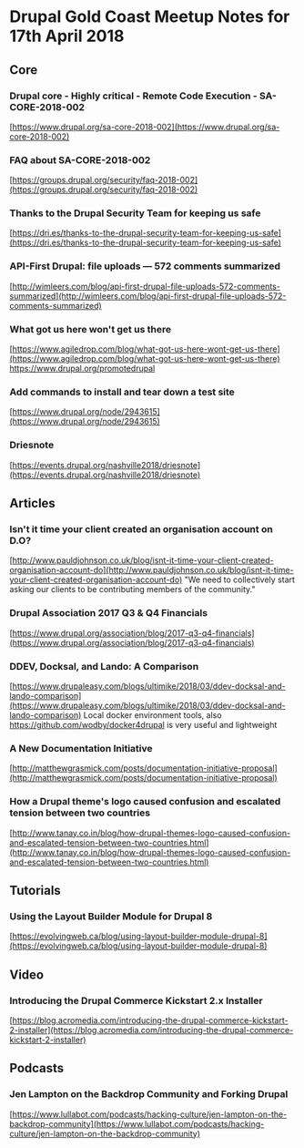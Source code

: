 # Drupal Gold Coast Meetup Notes for 17th April 2018

## Core

### Drupal core - Highly critical - Remote Code Execution - SA-CORE-2018-002
[https://www.drupal.org/sa-core-2018-002](https://www.drupal.org/sa-core-2018-002)

### FAQ about SA-CORE-2018-002
[https://groups.drupal.org/security/faq-2018-002](https://groups.drupal.org/security/faq-2018-002)

### Thanks to the Drupal Security Team for keeping us safe
[https://dri.es/thanks-to-the-drupal-security-team-for-keeping-us-safe](https://dri.es/thanks-to-the-drupal-security-team-for-keeping-us-safe)

### API-First Drupal: file uploads — 572 comments summarized
[http://wimleers.com/blog/api-first-drupal-file-uploads-572-comments-summarized](http://wimleers.com/blog/api-first-drupal-file-uploads-572-comments-summarized)

### What got us here won't get us there
[https://www.agiledrop.com/blog/what-got-us-here-wont-get-us-there](https://www.agiledrop.com/blog/what-got-us-here-wont-get-us-there) https://www.drupal.org/promotedrupal

### Add commands to install and tear down a test site
[https://www.drupal.org/node/2943615](https://www.drupal.org/node/2943615)

### Driesnote
[https://events.drupal.org/nashville2018/driesnote](https://events.drupal.org/nashville2018/driesnote)


## Articles

### Isn't it time your client created an organisation account on D.O?
[http://www.pauldjohnson.co.uk/blog/isnt-it-time-your-client-created-organisation-account-do](http://www.pauldjohnson.co.uk/blog/isnt-it-time-your-client-created-organisation-account-do) "We need to collectively start asking our clients to be contributing members of the community."

### Drupal Association 2017 Q3 & Q4 Financials
[https://www.drupal.org/association/blog/2017-q3-q4-financials](https://www.drupal.org/association/blog/2017-q3-q4-financials)

### DDEV, Docksal, and Lando: A Comparison
[https://www.drupaleasy.com/blogs/ultimike/2018/03/ddev-docksal-and-lando-comparison](https://www.drupaleasy.com/blogs/ultimike/2018/03/ddev-docksal-and-lando-comparison) Local docker environment tools, also https://github.com/wodby/docker4drupal is very useful and lightweight

### A New Documentation Initiative
[http://matthewgrasmick.com/posts/documentation-initiative-proposal](http://matthewgrasmick.com/posts/documentation-initiative-proposal)

### How a Drupal theme's logo caused confusion and escalated tension between two countries
[http://www.tanay.co.in/blog/how-drupal-themes-logo-caused-confusion-and-escalated-tension-between-two-countries.html](http://www.tanay.co.in/blog/how-drupal-themes-logo-caused-confusion-and-escalated-tension-between-two-countries.html)


## Tutorials

### Using the Layout Builder Module for Drupal 8
[https://evolvingweb.ca/blog/using-layout-builder-module-drupal-8](https://evolvingweb.ca/blog/using-layout-builder-module-drupal-8)


## Video

### Introducing the Drupal Commerce Kickstart 2.x Installer
[https://blog.acromedia.com/introducing-the-drupal-commerce-kickstart-2-installer](https://blog.acromedia.com/introducing-the-drupal-commerce-kickstart-2-installer)


## Podcasts

### Jen Lampton on the Backdrop Community and Forking Drupal
[https://www.lullabot.com/podcasts/hacking-culture/jen-lampton-on-the-backdrop-community](https://www.lullabot.com/podcasts/hacking-culture/jen-lampton-on-the-backdrop-community)
